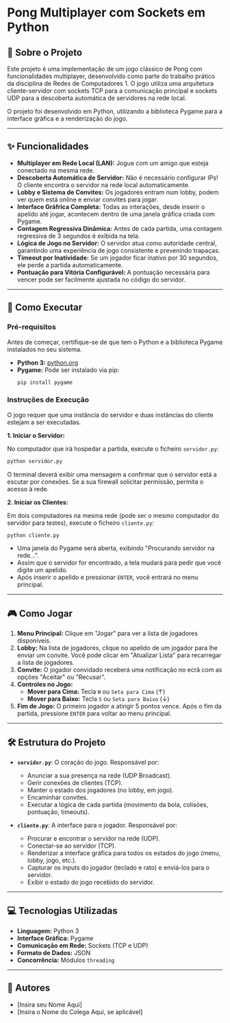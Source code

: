 # Pong Multiplayer com Sockets em Python

## 📖 Sobre o Projeto

Este projeto é uma implementação de um jogo clássico de Pong com funcionalidades multiplayer, desenvolvido como parte do trabalho prático da disciplina de Redes de Computadores 1. O jogo utiliza uma arquitetura cliente-servidor com sockets TCP para a comunicação principal e sockets UDP para a descoberta automática de servidores na rede local.

O projeto foi desenvolvido em Python, utilizando a biblioteca Pygame para a interface gráfica e a renderização do jogo.

---

## ✨ Funcionalidades

- **Multiplayer em Rede Local (LAN):** Jogue com um amigo que esteja conectado na mesma rede.
- **Descoberta Automática de Servidor:** Não é necessário configurar IPs! O cliente encontra o servidor na rede local automaticamente.
- **Lobby e Sistema de Convites:** Os jogadores entram num lobby, podem ver quem está online e enviar convites para jogar.
- **Interface Gráfrica Completa:** Todas as interações, desde inserir o apelido até jogar, acontecem dentro de uma janela gráfica criada com Pygame.
- **Contagem Regressiva Dinâmica:** Antes de cada partida, uma contagem regressiva de 3 segundos é exibida na tela.
- **Lógica de Jogo no Servidor:** O servidor atua como autoridade central, garantindo uma experiência de jogo consistente e prevenindo trapaças.
- **Timeout por Inatividade:** Se um jogador ficar inativo por 30 segundos, ele perde a partida automaticamente.
- **Pontuação para Vitória Configurável:** A pontuação necessária para vencer pode ser facilmente ajustada no código do servidor.

---

## 🚀 Como Executar

### Pré-requisitos

Antes de começar, certifique-se de que tem o Python e a biblioteca Pygame instalados no seu sistema.

- **Python 3:** [python.org](https://www.python.org/downloads/)
- **Pygame:** Pode ser instalado via pip:
  ```bash
  pip install pygame
  ```

### Instruções de Execução

O jogo requer que uma instância do servidor e duas instâncias do cliente estejam a ser executadas.

**1. Iniciar o Servidor:**

No computador que irá hospedar a partida, execute o ficheiro `servidor.py`:

```bash
python servidor.py
```

O terminal deverá exibir uma mensagem a confirmar que o servidor está a escutar por conexões. Se a sua firewall solicitar permissão, permita o acesso à rede.

**2. Iniciar os Clientes:**

Em dois computadores na mesma rede (pode ser o mesmo computador do servidor para testes), execute o ficheiro `cliente.py`:

```bash
python cliente.py
```

- Uma janela do Pygame será aberta, exibindo "Procurando servidor na rede...".
- Assim que o servidor for encontrado, a tela mudará para pedir que você digite um apelido.
- Após inserir o apelido e pressionar `ENTER`, você entrará no menu principal.

---

## 🎮 Como Jogar

1.  **Menu Principal:** Clique em "Jogar" para ver a lista de jogadores disponíveis.
2.  **Lobby:** Na lista de jogadores, clique no apelido de um jogador para lhe enviar um convite. Você pode clicar em "Atualizar Lista" para recarregar a lista de jogadores.
3.  **Convite:** O jogador convidado receberá uma notificação no ecrã com as opções "Aceitar" ou "Recusar".
4.  **Controles no Jogo:**
    - **Mover para Cima:** Tecla `W` ou `Seta para Cima` (↑)
    - **Mover para Baixo:** Tecla `S` ou `Seta para Baixo` (↓)
5.  **Fim de Jogo:** O primeiro jogador a atingir 5 pontos vence. Após o fim da partida, pressione `ENTER` para voltar ao menu principal.

---

## 🛠️ Estrutura do Projeto

- **`servidor.py`**: O coração do jogo. Responsável por:
    - Anunciar a sua presença na rede (UDP Broadcast).
    - Gerir conexões de clientes (TCP).
    - Manter o estado dos jogadores (no lobby, em jogo).
    - Encaminhar convites.
    - Executar a lógica de cada partida (movimento da bola, colisões, pontuação, timeouts).

- **`cliente.py`**: A interface para o jogador. Responsável por:
    - Procurar e encontrar o servidor na rede (UDP).
    - Conectar-se ao servidor (TCP).
    - Renderizar a interface gráfica para todos os estados do jogo (menu, lobby, jogo, etc.).
    - Capturar os inputs do jogador (teclado e rato) e enviá-los para o servidor.
    - Exibir o estado do jogo recebido do servidor.

---

## 💻 Tecnologias Utilizadas

- **Linguagem:** Python 3
- **Interface Gráfica:** Pygame
- **Comunicação em Rede:** Sockets (TCP e UDP)
- **Formato de Dados:** JSON
- **Concorrência:** Módulos `threading`

---

## 👥 Autores

- [Insira seu Nome Aqui]
- [Insira o Nome do Colega Aqui, se aplicável]
